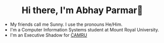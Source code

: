 <h1 align='center'>Hi there, I'm Abhay Parmar👋</h1>

- My friends call me Sunny. I use the pronouns He/Him.
- I'm a Computer Information Systems student at Mount Royal University.
- I'm an Executive Shadow for <a href="https://camru.ca/" target="blank">CAMRU</a>






<!--
**Abhay-Parmar01/Abhay-Parmar01** is a ✨ _special_ ✨ repository because its `README.md` (this file) appears on your GitHub profile.

Here are some ideas to get you started:

- 🔭 I’m currently working on ...
- 🌱 I’m currently learning ...
- 👯 I’m looking to collaborate on ...
- 🤔 I’m looking for help with ...
- 💬 Ask me about ...
- 📫 How to reach me: ...
- 😄 Pronouns: ...
- ⚡ Fun fact: ...
-->
